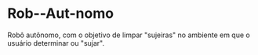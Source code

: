 # Rob--Aut-nomo
Robô autônomo, com o objetivo de limpar "sujeiras" no ambiente em que o usuário determinar ou "sujar".
